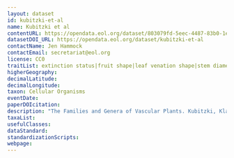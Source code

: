```yaml
---
layout: dataset
id: kubitzki-et-al
name: Kubitzki et al
contentURL: https://opendata.eol.org/dataset/803079fd-5eec-4487-83b0-1ee4b6568a24/resource/f0ebbdce-2a87-4a22-aec2-bf5902a8fb71/download/archive.zip
datasetDOI_URL: https://opendata.eol.org/dataset/kubitzki-et-al
contactName: Jen Hammock
contactEmail: secretariat@eol.org
license: CC0
traitList: extinction status|fruit shape|leaf venation shape|stem diameter|leaf size|leaf complexity|leaf venation structure|leaf sheddability|fruit distribution|plant lifeform|plant growth form|reproduction|has toxin|native range includes|gametophyte|geographic distribution|habitat|sexual system|plant height|stem morphology|leaf shape|fruit type|life cycle habit|leaf arrangement|fruit position|trophic guild|photosynthetic pathway|spore arrangement
higherGeography:
decimalLatitude:
decimalLongitude:
taxon: Cellular Organisms
eventDate:
paperDOIcitation: 
description: "The Families and Genera of Vascular Plants. Kubitzki, Klaus, Editor. Dataset transcribed by hand and processed in OpenRefine."
taxaList: 
usefulClasses:
dataStandard:
standardizationScripts:
webpage:
---
```



